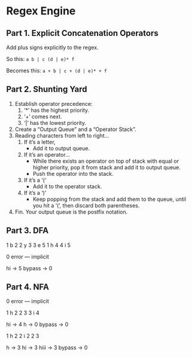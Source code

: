 # Regex Engine

## Part 1. Explicit Concatenation Operators

Add plus signs explicitly to the regex.

So this: `a b | c (d | e)* f`

Becomes this: `a + b | c + (d | e)* + f`

## Part 2. Shunting Yard

1. Establish operator precedence:
   1. ‘*’ has the highest priority.
   2. ‘+’ comes next.
   3. ‘|’ has the lowest priority.
2. Create a “Output Queue” and a “Operator Stack”.
3. Reading characters from left to right…
   1. If it’s a letter,
      * Add it to output queue.
   2. If it’s an operator…
      * While there exists an operator on top of stack with equal or higher priority, pop it from stack and add it to output queue.
      * Push the operator into the stack.
   3. If it’s a ‘(‘
      * Add it to the operator stack.
   4. If it’s a ‘)’
      * Keep popping from the stack and add them to the queue, until you hit a ‘(’, then discard both parentheses.
4. Fin. Your output queue is the postfix notation.

## Part 3. DFA

1 b 2
2 y 3
3 e 5
1 h 4
4 i 5

0 error — implicit

hi -> 5
bypass -> 0

## Part 4. NFA

0 error — implicit

1 h 2
2  3
3 i 4

hi -> 4
h -> 0
bypass -> 0

1 h 2
2 i 2
2  3

h -> 3
hi -> 3
hiii -> 3
bypass -> 0
